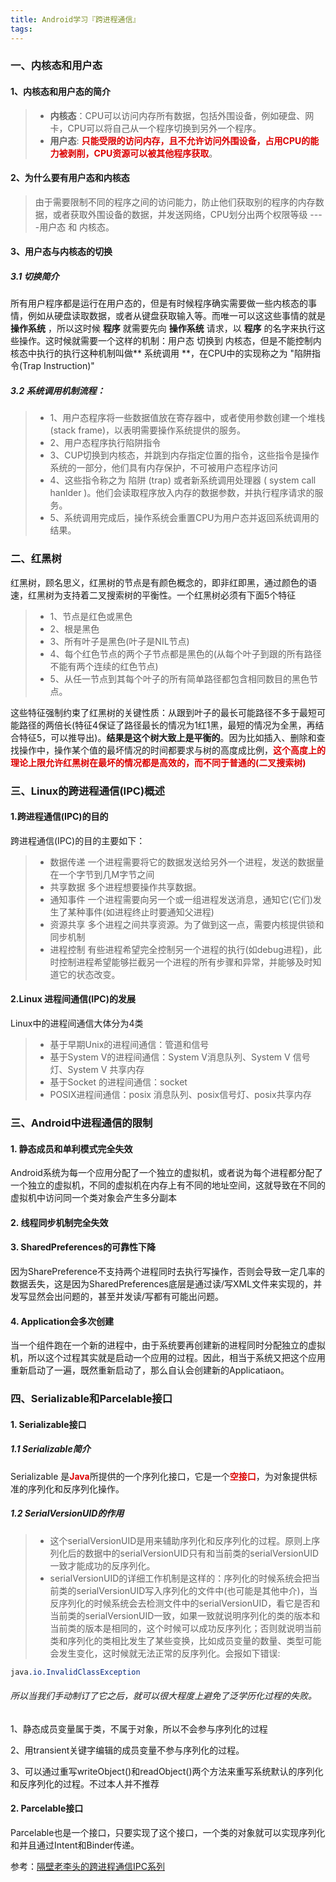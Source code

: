 ```yaml
---
title: Android学习『跨进程通信』
tags:
---
```


### 一、内核态和用户态

#### 1、内核态和用户态的简介

> - **内核态**：CPU可以访问内存所有数据，包括外围设备，例如硬盘、网卡，CPU可以将自己从一个程序切换到另外一个程序。
> - **用户态**:   <font color="#dd0000">**只能受限的访问内存，且不允许访问外围设备，占用CPU的能力被剥削，CPU资源可以被其他程序获取**</font>。

#### 2、为什么要有用户态和内核态

> 由于需要限制不同的程序之间的访问能力，防止他们获取别的程序的内存数据，或者获取外围设备的数据，并发送网络，CPU划分出两个权限等级  ----用户态  和  内核态。

#### 3、用户态与内核态的切换

##### 3.1 切换简介

所有用户程序都是运行在用户态的，但是有时候程序确实需要做一些内核态的事情，例如从硬盘读取数据，或者从键盘获取输入等。而唯一可以这这些事情的就是 **操作系统** ，所以这时候 **程序** 就需要先向 **操作系统** 请求，以 **程序** 的名字来执行这些操作。这时候就需要一个这样的机制：用户态 切换到 内核态，但是不能控制内核态中执行的执行这种机制叫做** 系统调用 **，在CPU中的实现称之为 "陷阱指令(Trap Instruction)"

##### 3.2 系统调用机制流程：

> - 1、用户态程序将一些数据值放在寄存器中，或者使用参数创建一个堆栈(stack frame)，以表明需要操作系统提供的服务。
> - 2、用户态程序执行陷阱指令
> - 3、CUP切换到内核态，并跳到内存指定位置的指令，这些指令是操作系统的一部分，他们具有内存保护，不可被用户态程序访问
> - 4、这些指令称之为 陷阱 (trap) 或者新系统调用处理器 ( system call hanlder )。他们会读取程序放入内存的数据参数，并执行程序请求的服务。
> - 5、系统调用完成后，操作系统会重置CPU为用户态并返回系统调用的结果。

### 二、红黑树

红黑树，顾名思义，红黑树的节点是有颜色概念的，即非红即黑，通过颜色的语速，红黑树为支持着二叉搜索树的平衡性。一个红黑树必须有下面5个特征

> - 1、节点是红色或黑色
> - 2、根是黑色
> - 3、所有叶子是黑色(叶子是NIL节点)
> - 4、每个红色节点的两个子节点都是黑色的(从每个叶子到跟的所有路径不能有两个连续的红色节点)
> - 5、从任一节点到其每个叶子的所有简单路径都包含相同数目的黑色节点。

这些特征强制约束了红黑树的关键性质：从跟到叶子的最长可能路径不多于最短可能路径的两倍长(特征4保证了路径最长的情况为1红1黑，最短的情况为全黑，再结合特征5，可以推导出)。**结果是这个树大致上是平衡的**。因为比如插入、删除和查找操作中，操作某个值的最坏情况的时间都要求与树的高度成比例，<font color="#dd0000">**这个高度上的理论上限允许红黑树在最坏的情况都是高效的，而不同于普通的(二叉搜索树)**</font>

### 三、Linux的跨进程通信(IPC)概述

#### 1.跨进程通信(IPC)的目的

跨进程通信(IPC)的目的主要如下：

> - 数据传递
>    一个进程需要将它的数据发送给另外一个进程，发送的数据量在一个字节到几M字节之间
> - 共享数据
>    多个进程想要操作共享数据。
> - 通知事件
>    一个进程需要向另一个或一组进程发送消息，通知它(它们)发生了某种事件(如进程终止时要通知父进程)
> - 资源共享
>    多个进程之间共享资源。为了做到这一点，需要内核提供锁和同步机制
> - 进程控制
>    有些进程希望完全控制另一个进程的执行(如debug进程)，此时控制进程希望能够拦截另一个进程的所有步骤和异常，并能够及时知道它的状态改变。

#### 2.Linux 进程间通信(IPC)的发展

Linux中的进程间通信大体分为4类

> - 基于早期Unix的进程间通信：管道和信号
> - 基于System V的进程间通信：System V消息队列、System V 信号灯、System V 共享内存
> - 基于Socket 的进程间通信：socket
> - POSIX进程间通信：posix 消息队列、posix信号灯、posix共享内存



### 三、Android中进程通信的限制

#### 1. 静态成员和单利模式完全失效

Android系统为每一个应用分配了一个独立的虚拟机，或者说为每个进程都分配了一个独立的虚拟机，不同的虚拟机在内存上有不同的地址空间，这就导致在不同的虚拟机中访问同一个类对象会产生多分副本

#### 2. 线程同步机制完全失效

#### 3. SharedPreferences的可靠性下降

因为SharePreference不支持两个进程同时去执行写操作，否则会导致一定几率的数据丢失，这是因为SharedPreferences底层是通过读/写XML文件来实现的，并发写显然会出问题的，甚至并发读/写都有可能出问题。

#### 4. Application会多次创建

当一个组件跑在一个新的进程中，由于系统要再创建新的进程同时分配独立的虚拟机，所以这个过程其实就是启动一个应用的过程。因此，相当于系统又把这个应用重新启动了一遍，既然重新启动了，那么自认会创建新的Applicatiaon。

### 四、Serializable和Parcelable接口

#### 1. Serializable接口

##### 1.1 Serializable简介

Serializable 是<font color="#dd0000">**Java**</font>所提供的一个序列化接口，它是一个<font color="#dd0000">**空接口**</font>，为对象提供标准的序列化和反序列化操作。

##### 1.2 SerialVersionUID的作用

> - 这个serialVersionUID是用来辅助序列化和反序列化的过程。原则上序列化后的数据中的serialVersionUID只有和当前类的serialVersionUID一致才能成功的反序列化。
> - serialVersionUID的详细工作机制是这样的：序列化的时候系统会把当前类的serialVersionUID写入序列化的文件中(也可能是其他中介)，当反序列化的时候系统会去检测文件中的serialVersionUID，看它是否和当前类的serialVersionUID一致，如果一致就说明序列化的类的版本和当前类的版本是相同的，这个时候可以成功反序列化；否则就说明当前类和序列化的类相比发生了某些变换，比如成员变量的数量、类型可能会发生变化，这时候就无法正常的反序列化。会报如下错误:

```css
java.io.InvalidClassException
```

###### 所以当我们手动制订了它之后，就可以很大程度上避免了泛学历化过程的失败。

1、静态成员变量属于类，不属于对象，所以不会参与序列化的过程

2、用transient关键字编辑的成员变量不参与序列化的过程。

3、可以通过重写writeObject()和readObject()两个方法来重写系统默认的序列化和反序列化的过程。不过本人并不推荐

#### 2. Parcelable接口

Parcelable也是一个接口，只要实现了这个接口，一个类的对象就可以实现序列化和并且通过Intent和Binder传递。













参考：[隔壁老李头的跨进程通信IPC系列](<https://www.jianshu.com/p/36b488863bc0>)